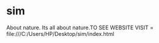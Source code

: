 # sim
About nature. Its all about nature.TO SEE WEBSITE VISIT = file:///C:/Users/HP/Desktop/sim/index.html
